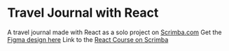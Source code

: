 # Travel Journal with React
A travel journal made with React as a solo project on [Scrimba.com](www.scrimba.com)
Get the [Figma design here](https://www.figma.com/file/QG4cOExkdbIbhSfWJhs2gs/Travel-Journal?node-id=0%3A1)
Link to the [React Course on Scrimba](https://scrimba.com/learn/learnreact)